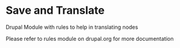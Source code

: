 Save and Translate
==========================

Drupal Module with rules to help in translating nodes

Please refer to rules module on drupal.org for more documentation
